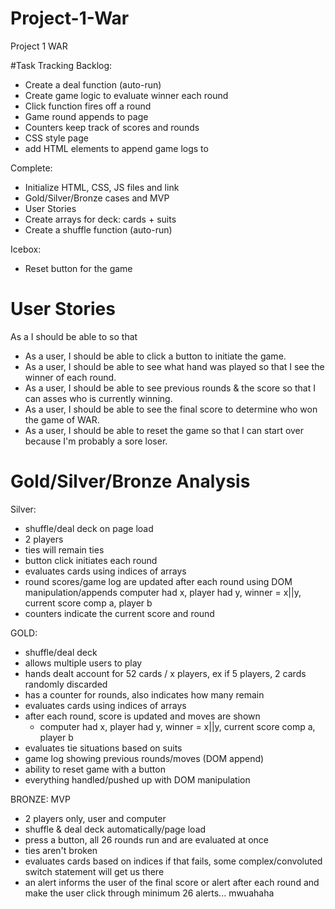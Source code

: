 # Project-1-War

Project 1
WAR

#Task Tracking
Backlog:
- Create a deal function (auto-run)
- Create game logic to evaluate winner each round
- Click function fires off a round
- Game round appends to page
- Counters keep track of scores and rounds
- CSS style page
- add HTML elements to append game logs to

Complete:
- Initialize HTML, CSS, JS files and link
- Gold/Silver/Bronze cases and MVP
- User Stories
- Create arrays for deck: cards + suits
- Create a shuffle function (auto-run)

Icebox:
- Reset button for the game

# User Stories
As a <role> I should be able to <goal> so that <reason>
- As a user, I should be able to click a button to initiate the game.
- As a user, I should be able to see what hand was played so that I see the winner of each round.
- As a user, I should be able to see previous rounds & the score so that I can asses who is currently winning.
- As a user, I should be able to see the final score to determine who won the game of WAR.
- As a user, I should be able to reset the game so that I can start over because I'm probably a sore loser.

# Gold/Silver/Bronze Analysis

Silver:
- shuffle/deal deck on page load
- 2 players
- ties will remain ties
- button click initiates each round
- evaluates cards using indices of arrays
- round scores/game log are updated after each round using DOM manipulation/appends
  computer had x, player had y, winner = x||y,
  current score comp a, player b
- counters indicate the current score and round

GOLD:
- shuffle/deal deck
- allows multiple users to play
- hands dealt account for 52 cards / x players,
  ex if 5 players, 2 cards randomly discarded
- has a counter for rounds, also indicates how many remain
- evaluates cards using indices of arrays
- after each round, score is updated and moves are shown
  - computer had x, player had y, winner = x||y,
    current score comp a, player b
- evaluates tie situations based on suits
- game log showing previous rounds/moves (DOM append)
- ability to reset game with a button
- everything handled/pushed up with DOM manipulation

BRONZE: MVP
- 2 players only, user and computer
- shuffle & deal deck automatically/page load
- press a button, all 26 rounds run and are evaluated at once
- ties aren't broken
- evaluates cards based on indices
  if that fails, some complex/convoluted switch statement will get us there
- an alert informs the user of the final score
  or alert after each round and make the user click through minimum 26 alerts... mwuahaha

